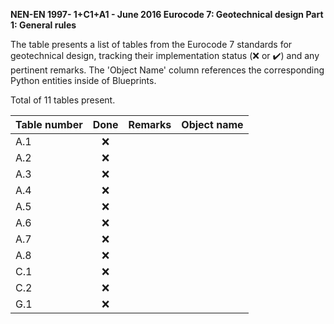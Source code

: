 **NEN-EN 1997- 1+C1+A1 - June 2016
Eurocode 7: Geotechnical design
Part 1: General rules**

The table presents a list of tables from the Eurocode 7 standards for geotechnical design, tracking their implementation status (:x: or :heavy_check_mark:)
and any pertinent remarks. The 'Object Name' column references the corresponding Python entities inside of Blueprints.

Total of 11 tables present.

| Table number | Done | Remarks | Object name |
|:-------------|:----:|:--------|:------------|
| A.1          | :x:  |         |             |
| A.2          | :x:  |         |             |
| A.3          | :x:  |         |             |
| A.4          | :x:  |         |             |
| A.5          | :x:  |         |             |
| A.6          | :x:  |         |             |
| A.7          | :x:  |         |             |
| A.8          | :x:  |         |             |
| C.1          | :x:  |         |             |
| C.2          | :x:  |         |             |
| G.1          | :x:  |         |             |
